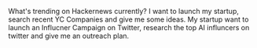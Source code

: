 What's trending on Hackernews currently?
I want to launch my startup, search recent YC Companies and give me some ideas.
My startup want to launch an Influcner Campaign on Twitter, research the top AI influncers on twitter and give me an outreach plan.
